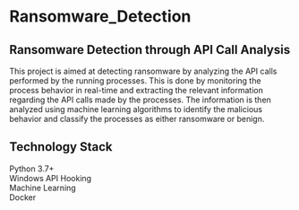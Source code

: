 # Ransomware_Detection

## Ransomware Detection through API Call Analysis  
This project is aimed at detecting ransomware by analyzing the API calls performed by the running processes. This is done by monitoring the process behavior in real-time and extracting the relevant information regarding the API calls made by the processes. The information is then analyzed using machine learning algorithms to identify the malicious behavior and classify the processes as either ransomware or benign.  

## Technology Stack  

Python 3.7+  
Windows API Hooking  
Machine Learning  
Docker  
